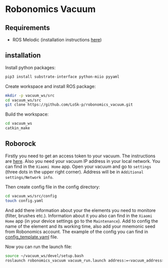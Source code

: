 # Robonomics Vacuum

## Requirements

- ROS Melodic (installation instructions [here](http://wiki.ros.org/melodic/Installation/Ubuntu)) 

## installation

Install python packages:
```bash
pip3 install substrate-interface python-miio pyyaml
```
Create workspace and install ROS package:
```bash
mkdir -p vacuum_ws/src
cd vacuum_ws/src
git clone https://github.com/LoSk-p/robonomics_vacuum.git
```
Build the workspace:
```bash
cd vacuum_ws
catkin_make
```

## Roborock

Firstly you need to get an access token to your vacuum. The instructions are [here](https://python-miio.readthedocs.io/en/latest/discovery.html#tokens-from-mi-home-logs).
Also you need your vacuum IP address in your local network. You can find in the `Xiaomi Home` app. Open your vacuum and go to `settings` (three dots in the upper right corner). Address will be in `Additional settings/Network info`.

Then create config file in the config directory:
```bash
cd vacuum_ws/src/config
touch config.yaml
```
And add there information about your the elements you need to monitore (filter, brushes etc.). Information about it you also can find in the `Xiaomi Home` app (in your device settings go to the `Maintenance`). Add to config the name of the element and its working time, also add your mnemonic seed from Robonomics account. The example of the config you can find in [config_template.yaml](config/config_template.yaml) file.

Now you can run the launch file:
```bash
source ~/vacuum_ws/devel/setup.bash
roslaunch robonomics_vacuum vacuum_run.launch address:=<vacuum_address> token:=<vacuum_access_token>
```
